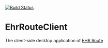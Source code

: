 [![Build Status](https://travis-ci.com/MuizMahdi/EHR-Route-Client.svg?branch=master)](https://travis-ci.com/MuizMahdi/EHR-Route-Client)

# EhrRouteClient

The client-side desktop application of [EHR Route](https://github.com/MuizMahdi/EHR-Route)
